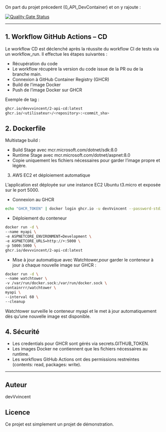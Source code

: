 On part du projet précedent (0_API_DevContainer) et on y rajoute :

[![Quality Gate Status](https://sonarcloud.io/api/project_badges/measure?project=devVvincent_2_Api_CD&metric=alert_status)](https://sonarcloud.io/summary/new_code?id=devVvincent_2_Api_CD)

---

## 1. Workflow GitHub Actions – CD

Le workflow CD est déclenché après la réussite du workflow CI de tests via un workflow_run.
Il effectue les étapes suivantes :
- Récupération du code
- Le workflow récupère la version du code issue de la PR ou de la branche main.
- Connexion à GitHub Container Registry (GHCR)
- Build de l’image Docker
- Push de l’image Docker sur GHCR

Exemple de tag :
```sh
ghcr.io/devvvincent/2-api-cd:latest
ghcr.io/<utilisateur>/<repository>:<commit_sha>
```

## 2. Dockerfile

Multistage build :
- Build Stage avec mcr.microsoft.com/dotnet/sdk:8.0
- Runtime Stage avec mcr.microsoft.com/dotnet/aspnet:8.0
- Copie uniquement les fichiers nécessaires pour garder l’image propre et légère.

3. AWS EC2 et déploiement automatique

L’application est déployée sur une instance EC2 Ubuntu t3.micro et exposée sur le port 5000.

 - Connexion au GHCR
 ```sh
 echo "GHCR_TOKEN" | docker login ghcr.io -u devVvincent --password-stdin
 ```

 - Déploiement du conteneur
 ```sh
 docker run -d \
 --name myapi \
 -e ASPNETCORE_ENVIRONMENT=Development \
 -e ASPNETCORE_URLS=http://+:5000 \
 -p 5000:5000 \
 ghcr.io/devvvincent/2-api-cd:latest
 ```

- Mise à jour automatique avec Watchtower,pour garder le conteneur à jour à chaque nouvelle image sur GHCR :
 ```sh
 docker run -d \
 --name watchtower \
 -v /var/run/docker.sock:/var/run/docker.sock \
 containrrr/watchtower \
 myapi \
 --interval 60 \
 --cleanup
 ```
Watchtower surveille le conteneur myapi et le met à jour automatiquement dès qu’une nouvelle image est disponible.

## 4. Sécurité

- Les credentials pour GHCR sont gérés via secrets.GITHUB_TOKEN.
- Les images Docker ne contiennent que les fichiers nécessaires au runtime.
- Les workflows GitHub Actions ont des permissions restreintes (contents: read, packages: write).

---

## Auteur
devVvincent

## Licence
Ce projet est simplement un projet de démonstration.
